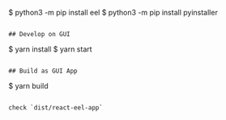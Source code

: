 $ python3 -m pip install eel
$ python3 -m pip install pyinstaller
```

## Develop on GUI

```
$ yarn install
$ yarn start
```

## Build as GUI App
```
$ yarn build
```

check `dist/react-eel-app`
